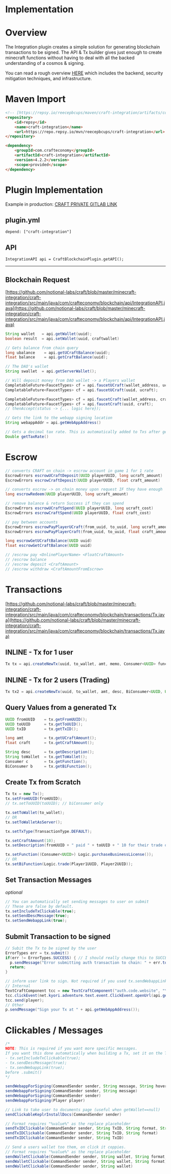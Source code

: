 # Implementation

# Overview

The Integration plugin creates a simple solution for generating blockchain transactions to be signed. The API & Tx builder gives just enough to create minecraft functions without having to deal with all the backed understanding of a cosmos & signing.

You can read a rough overview [HERE](https://github.com/notional-labs/craft/blob/master/minecraft-integration/docs/security.md) which includes the backend, security mitigation techniques, and infrastructure.

# Maven Import

```html
<!-- [https://repsy.io/reecepbcups/maven/craft-integration/artifacts/com.crafteconomy](https://repsy.io/reecepbcups/maven/craft-integration/artifacts/com.crafteconomy) -->
<repository>
    <id>repsy</id>
    <name>craft-integration</name>
    <url>https://repo.repsy.io/mvn/reecepbcups/craft-integration</url>
</repository>

<dependency>
    <groupId>com.crafteconomy</groupId>
    <artifactId>craft-integration</artifactId>
    <version>4.2.2</version>
    <scope>provided</scope>
</dependency>
```

# Plugin Implementation

Example in production: [CRAFT PRIVATE GITLAB LINK](https://gitlab.com/craft-economy/plugins/craft-2fa-authentication/-/blob/master/src/main/java/com/crafteconomy/authentication/command/RequestAuthenticateCommand.java)

## plugin.yml

`depend: ["craft-integration"]`

## API

`IntegrationAPI api = CraftBlockchainPlugin.getAPI();`

---

## Blockchain Request

[https://github.com/notional-labs/craft/blob/master/minecraft-integration/craft-integration/src/main/java/com/crafteconomy/blockchain/api/IntegrationAPI.java](https://github.com/notional-labs/craft/blob/master/minecraft-integration/craft-integration/src/main/java/com/crafteconomy/blockchain/api/IntegrationAPI.java)

```java
String wallet   = api.getWallet(uuid);
boolean result  = api.setWallet(uuid, craftwallet)

// Gets balance from chain query
long ubalance    = api.getUCraftBalance(uuid);
float balance    = api.getCraftBalance(uuid);

// The DAO's wallet
String swallet  = api.getServerWallet();

// Will deposit money from DAO wallet -> a Players wallet
CompletableFuture<FaucetTypes> cf = api.faucetUCraft(wallet_address, ucraft);
CompletableFuture<FaucetTypes> cf = api.faucetUCraft(uuid, ucraft);

CompletableFuture<FaucetTypes> cf = api.faucetCraft(wallet_address, craft);
CompletableFuture<FaucetTypes> cf = api.faucetCraft(uuid, craft);
// thenAccept(status -> {... logic here});

// Gets the link to the webapp signing location
String webappAddr = api.getWebAppAddress()

// Gets a decimal tax rate. This is automatically added to Txs after generation
Double getTaxRate()
```

# Escrow

```java
// converts CRAFT on chain -> escrow account in game 1 for 1 rate
EscrowErrors escrowUCraftDeposit(UUID playerUUID, long ucraft_amount)
EscrowErrors escrowCraftDeposit(UUID playerUUID, float craft_amount)

// converts escrow -> on chain money upon request IF they have enough
long escrowRedeem(UUID playerUUID, long ucraft_amount)

// remove balance & return Success if they can spend
EscrowErrors escrowUCraftSpend(UUID playerUUID, long ucraft_cost)
EscrowErrors escrowCraftSpend(UUID playerUUID, float craft_cost)

// pay between accounts
EscrowErrors escrowPayPlayerUCraft(from_uuid, to_uuid, long ucraft_amount)
EscrowErrors escrowPayPlayerCraft(from_uuid, to_uuid, float craft_amount)

long escrowGetUCraftBalance(UUID uuid)
float escrowGetCraftBalance(UUID uuid)

// /escrow pay <OnlinePlayerName> <FloatCraftAmount>
// /escrow balance
// /escrow deposit <CraftAmount>
// /escrow withdraw <CraftAmountFromEscrow>
```

# Transactions

[https://github.com/notional-labs/craft/blob/master/minecraft-integration/craft-integration/src/main/java/com/crafteconomy/blockchain/transactions/Tx.java](https://github.com/notional-labs/craft/blob/master/minecraft-integration/craft-integration/src/main/java/com/crafteconomy/blockchain/transactions/Tx.java)

## INLINE - Tx for 1 user

```java
Tx tx = api.createNewTx(uuid, to_wallet, amt, memo, Consumer<UUID> function);
```

## INLINE - Tx for 2 users (Trading)

```java
Tx tx2 = api.createNewTx(uuid, to_wallet, amt, desc, BiConsumer<UUID, UUID> function);
```

## Query Values from a generated Tx

```java
UUID fromUUID    = tx.getFromUUID();
UUID toUUID      = tx.getToUUID();
UUID txID        = tx.getTxID();

long amt         = tx.getUCraftAmount();
float craft      = tx.getCraftAmount();

String desc      = tx.getDescription();
String toWallet  = tx.getToWallet();
Consumer c       = tx.getFunction();
BiConsumer b     = tx.getBiFunction();
```

## Create Tx from Scratch

```java
Tx tx = new Tx();
tx.setFromUUID(fromUUID);
// tx.setToUUID(toUUID); // biConsumer only

tx.setToWallet(to_wallet);
// OR
tx.setToWalletAsServer();

tx.setTxType(TransactionType.DEFAULT);

tx.setCraftAmount(10);
tx.setDescription(fromUUID + " paid " + toUUID + " 10 for their trade of items");

tx.setFunction((Consumer<UUID>) Logic.purchaseBusinessLicense());
// OR
tx.setBiFunction(Logic.trade(Player1UUID, Player2UUID)); 
```

## Set Transaction Messages

*optional*

```java
// You can automatically set sending messages to user on submit
// These are false by default.
tx.setIncludeTxClickable(true);
tx.setSendDescMessage(true);
tx.setSendWebappLink(true);
```

## Submit Transaction to be signed

```java
// Subit the Tx to be signed by the user
ErrorTypes err = tx.submit()
if(err != ErrorTypes.SUCCESS) { // I should really change this to SUCCESS
  p.sendMessage("Error submitting auth transaction to chain: " + err.toString());
  return;
}

// inform user link to sign. Not required if you used tx.sendWebappLink(true);
// Internal
TextCraftComponent tcc = new TextCraftComponent("auth.code.website", "\n&6[!] &fClick here to unlock your account (2fa)!\n");
tcc.clickEvent(net.kyori.adventure.text.event.ClickEvent.openUrl(api.getWebAppAddress()));
tcc.send(player);
// Other
p.sendMessage("Sign your Tx at " + api.getWebAppAddress());
```

# Clickables / Messages

```java
/* 
NOTE: This is required if you want more specific messages.
If you want this done automatically when building a Tx, set it on the Tx.
- tx.setIncludeTxClickable(true);
- tx.sendDescMessage(true);
- tx.sendWebappLink(true);
before .submit()
*/

sendWebappForSigning(CommandSender sender, String message, String hoverMsg)
sendWebappForSigning(CommandSender sender, String message)
sendWebappForSigning(CommandSender sender)
sendWebappForSigning(Player player)

// Link to take user to documents page (useful when getWallet==null)
sendClickableKeplrInstallDocs(CommandSender sender)

// Format requires "%value%" as the replace placeholder
sendTxIDClickable(CommandSender sender, String TxID, String format, String hoverMessage)
sendTxIDClickable(CommandSender sender, String TxID, String format)
sendTxIDClickable(CommandSender sender, String TxID)

// Send a users wallet too them, on click it coppies. 
// Format requires "%value%" as the replace placeholder
sendWalletClickable(CommandSender sender, String wallet, String format, String hoverMessage)
sendWalletClickable(CommandSender sender, String wallet, String format)
sendWalletClickable(CommandSender sender, String wallet)
```